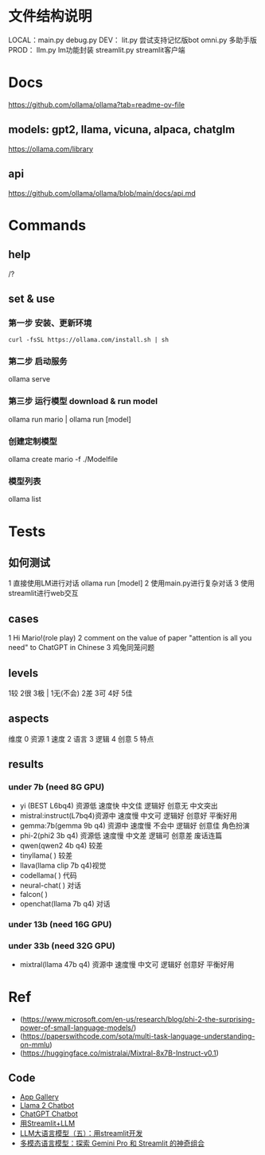 # 文件结构说明
LOCAL：main.py debug.py
DEV：
    lit.py 尝试支持记忆版bot
    omni.py 多助手版
PROD：
    llm.py lm功能封装
    streamlit.py streamlit客户端

# Docs
https://github.com/ollama/ollama?tab=readme-ov-file
## models: gpt2, llama, vicuna, alpaca, chatglm
https://ollama.com/library  
## api
https://github.com/ollama/ollama/blob/main/docs/api.md


# Commands
## help
/?
## set & use
### 第一步 安装、更新环境
`
curl -fsSL https://ollama.com/install.sh | sh
`
### 第二步 启动服务
ollama serve
### 第三步 运行模型 download & run model
ollama run mario | ollama run [model]
### 创建定制模型
ollama create mario -f ./Modelfile
### 模型列表
ollama list


# Tests
## 如何测试
1 直接使用LM进行对话 ollama run [model]
2 使用main.py进行复杂对话
3 使用streamlit进行web交互
## cases
1 Hi Mario!(role play)
2 comment on the value of paper "attention is all you need" to ChatGPT in Chinese
3 鸡兔同笼问题
## levels
1较 2很 3极 | 1无(不会) 2差 3可 4好 5佳
## aspects 
维度                     0 资源 1 速度 2 语言 3 逻辑 4 创意 5 特点
## results
### under 7b (need 8G GPU)
- yi (BEST L6bq4)        资源低 速度快 中文佳 逻辑好 创意无 中文突出
- mistral:instruct(L7bq4)资源中 速度慢 中文可 逻辑好 创意好 平衡好用
- gemma:7b(gemma 9b q4)  资源中 速度慢 不会中 逻辑好 创意佳 角色扮演
- phi-2(phi2 3b q4)      资源低 速度慢 中文差 逻辑可 创意差 废话连篇
- qwen(qwen2 4b q4)      较差
- tinyllama( )           较差
- llava(llama clip 7b q4)视觉
- codellama( )           代码
- neural-chat( )         对话
- falcon( )              
- openchat(llama 7b q4)  对话
### under 13b (need 16G GPU)

### under 33b (need 32G GPU)
- mixtral(llama 47b q4)  资源中 速度慢 中文可 逻辑好 创意好 平衡好用


# Ref
- (https://www.microsoft.com/en-us/research/blog/phi-2-the-surprising-power-of-small-language-models/)
- (https://paperswithcode.com/sota/multi-task-language-understanding-on-mmlu)
- (https://huggingface.co/mistralai/Mixtral-8x7B-Instruct-v0.1)

## Code
- [App Gallery](https://streamlit.io/gallery?category=llms)
- [Llama 2 Chatbot](https://github.com/dataprofessor/llama2/blob/master/streamlit_app.py)
- [ChatGPT Chatbot](https://github.com/streamlit/llm-examples/blob/main/Chatbot.py)
- [用Streamlit+LLM](https://blog.csdn.net/weixin_42608414/article/details/128916767)
- [LLM大语言模型（五）：用streamlit开发](https://blog.csdn.net/hugo_lei/article/details/135901123)
- [多模态语言模型：探索 Gemini Pro 和 Streamlit 的神奇组合](https://www.myaiexp.com/blog/ai/duo-mo-tai-yu-yan-mo)